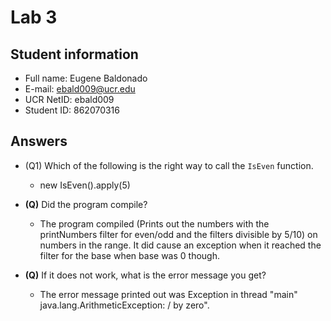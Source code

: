 # Lab 3

## Student information

* Full name: Eugene Baldonado
* E-mail: ebald009@ucr.edu
* UCR NetID: ebald009
* Student ID: 862070316

## Answers

- (Q1) Which of the following is the right way to call the `IsEven` function.

    - new IsEven().apply(5)

- **(Q)** Did the program compile?

    - The program compiled (Prints out the numbers with the printNumbers filter for even/odd and the filters divisible by 5/10) on numbers in the range. It did cause an exception when it reached the filter for the base when base was 0 though.

- **(Q)** If it does not work, what is the error message you get?
  - The error message printed out was Exception in thread "main" java.lang.ArithmeticException: / by zero".
